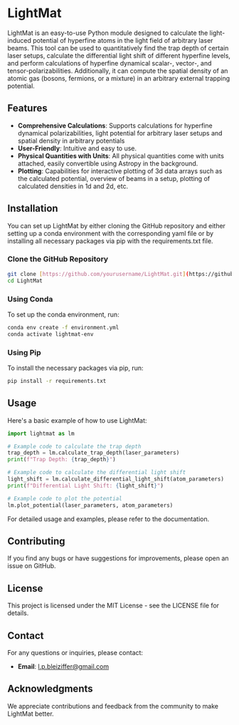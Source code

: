 # LightMat

LightMat is an easy-to-use Python module designed to calculate the light-induced potential of hyperfine atoms in the light field of arbitrary laser beams. This tool can be used to quantitatively find the trap depth of certain laser setups, calculate the differential light shift of different hyperfine levels, and perform calculations of hyperfine dynamical scalar-, vector-, and tensor-polarizabilities. Additionally, it can compute the spatial density of an atomic gas (bosons, fermions, or a mixture) in an arbitrary external trapping potential.

## Features
- **Comprehensive Calculations**: Supports calculations for hyperfine dynamical polarizabilities, light potential for arbitrary laser setups and spatial density in arbitrary potentials
- **User-Friendly**: Intuitive and easy to use.
- **Physical Quantities with Units**: All physical quantities come with units attached, easily convertible using Astropy in the background.
- **Plotting**: Capabilities for interactive plotting of 3d data arrays such as the calculated potential, overview of beams in a setup, plotting of calculated densities in 1d and 2d, etc.

## Installation

You can set up LightMat by either cloning the GitHub repository and either setting up a conda environment with the corresponding yaml file or by installing all necessary packages via pip with the requirements.txt file.

### Clone the GitHub Repository
```bash
git clone [https://github.com/yourusername/LightMat.git](https://github.com/lightmat/lightmat.git)
cd LightMat
```

### Using Conda
To set up the conda environment, run:
```bash
conda env create -f environment.yml
conda activate lightmat-env
```

### Using Pip
To install the necessary packages via pip, run:
```bash
pip install -r requirements.txt
```

## Usage

Here's a basic example of how to use LightMat:

```python
import lightmat as lm

# Example code to calculate the trap depth
trap_depth = lm.calculate_trap_depth(laser_parameters)
print(f"Trap Depth: {trap_depth}")

# Example code to calculate the differential light shift
light_shift = lm.calculate_differential_light_shift(atom_parameters)
print(f"Differential Light Shift: {light_shift}")

# Example code to plot the potential
lm.plot_potential(laser_parameters, atom_parameters)
```

For detailed usage and examples, please refer to the documentation.

## Contributing

If you find any bugs or have suggestions for improvements, please open an issue on GitHub.

## License

This project is licensed under the MIT License - see the LICENSE file for details.

## Contact

For any questions or inquiries, please contact:
- **Email**: [l.p.bleiziffer@gmail.com](mailto:l.p.bleiziffer@gmail.com)

## Acknowledgments

We appreciate contributions and feedback from the community to make LightMat better.
